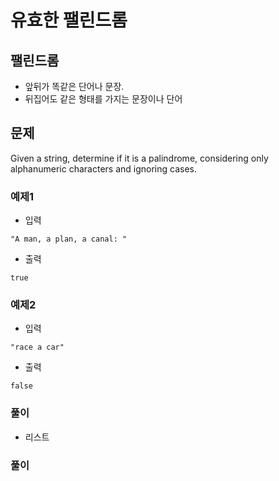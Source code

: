 # 유효한 팰린드롬

## 팰린드롬

* 앞뒤가 똑같은 단어나 문장.
* 뒤집어도 같은 형태를 가지는 문장이나 단어

## 문제

Given a string, determine if it is a palindrome, considering only alphanumeric characters and ignoring cases.

### 예제1

* 입력
~~~
"A man, a plan, a canal: "
~~~

* 출력
~~~
true
~~~


### 예제2

* 입력
~~~
"race a car"
~~~

* 출력
~~~
false
~~~

### 풀이

* 리스트 
### 풀이



